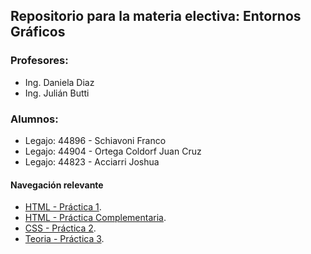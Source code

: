 ## Repositorio para la materia electiva: Entornos Gráficos

### Profesores: 
- Ing. Daniela Diaz
- Ing. Julián Butti
### Alumnos:
- Legajo: 44896 - Schiavoni Franco
- Legajo: 44904 - Ortega Coldorf Juan Cruz
- Legajo: 44823 - Acciarri Joshua

#### Navegación relevante
* [HTML - Práctica 1](https://github.com/juanchicruzz/EntornosGraficos/tree/master/Practica/HTML/Practica1).
* [HTML - Práctica Complementaria](https://github.com/juanchicruzz/EntornosGraficos/tree/master/Practica/HTML/Practica%20complementaria).
* [CSS - Práctica 2](https://github.com/juanchicruzz/EntornosGraficos/tree/master/Practica/CSS).
* [Teoria - Práctica 3](https://github.com/juanchicruzz/EntornosGraficos/tree/master/Teoria/Desarrollo%20WEB).
